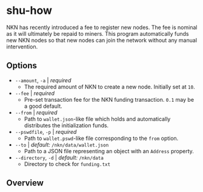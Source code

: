 # shu-how
NKN has recently introduced a fee to register new nodes. The fee is nominal as it will ultimately be repaid to miners. This program automatically funds new NKN nodes so that new nodes can join the network without any manual intervention.

## Options
- `--amount`, `-a` | *required*
  - The required amount of NKN to create a new node. Initially set at `10`.
- `--fee` | *required*
  - Pre-set transaction fee for the NKN funding transaction. `0.1` may be a good default.
- `--from` | *required*
  - Path to `wallet.json`-like file which holds and automatically distributes the initialization funds.
- `--pswdfile`, `-p` | *required*
  - Path to `wallet.pswd`-like file corresponding to the `from` option.
- `--to` | *default:* `/nkn/data/wallet.json`
  - Path to a JSON file representing an object with an `Address` property.
- `--directory`, `-d` | *default:* `/nkn/data`
  - Directory to check for `funding.txt`

## Overview
